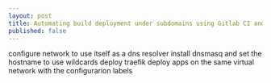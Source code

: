 ```yaml
---
layout: post
title: Automating build deployment under subdomains using Gitlab CI and Traefik
published: false
---
```


configure network to use itself as a dns resolver
install dnsmasq and set the hostname to use wildcards
deploy traefik
deploy apps on the same virtual network with the configurarion labels
